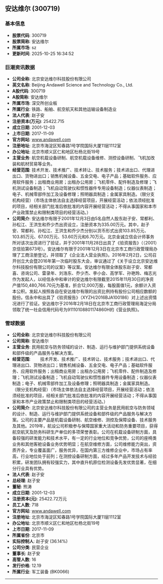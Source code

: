 ## 安达维尔 (300719)

### 基本信息

- **股票代码**: 300719
- **股票简称**: 安达维尔
- **所属市场**: sz
- **更新时间**: 2025-10-25 16:34:52

### 巨潮资讯数据

- **公司全称**: 北京安达维尔科技股份有限公司
- **英文名称**: Beijing Andawell Science and Technology Co., Ltd.
- **A股代码**: 300719
- **A股简称**: 安达维尔
- **所属市场**: 深交所创业板
- **所属行业**: 铁路、船舶、航空航天和其他运输设备制造业
- **法人代表**: 赵子安
- **注册资本(万元)**: 25422.715
- **成立日期**: 2001-12-03
- **上市日期**: 2017-11-09
- **官方网站**: www.andawell.com
- **注册地址**: 北京市海淀区知春路1号学院国际大厦11层1112室
- **办公地址**: 北京市顺义区仁和地区杜杨北街19号
- **主营业务**: 航空机载设备研制、航空机载设备维修、测控设备研制、飞机加改装和航材贸易等业务。
- **经营范围**: 技术开发、技术推广、技术转让、技术服务；技术进出口、代理进出口、货物进出口；销售机械设备、五金交电、电子产品；基础软件服务、应用软件服务；出租商业用房；出租办公用房；飞机零件、配件制造及修理；飞机测试设备制造；飞机自动驾驶仪和惯性器件专用设备制造；仪器仪表制造；电子、机械零部件加工及设备修理；照明器具制造；金属家具制造。（限分支机构经营）（市场主体依法自主选择经营项目，开展经营活动；依法须经批准的项目，经相关部门批准后依批准的内容开展经营活动；不得从事国家和本市产业政策禁止和限制类项目的经营活动。）
- **公司简介**: 安达维尔有限于2001年12月3日由5名自然人股东赵子安、常都利、孙松江、王洪生和乔少杰出资设立，注册资本为335.00万元。其中，赵子安、常都利、孙松江、王洪生和乔少杰分别以货币形式出资103.85万元、103.85万元、67.00万元、53.60万元和6.70万元。北京金诚立信会计师事务所对该次出资进行了验证，并于2001年11月28日出具了《验资报告》（（2001）京信验第673号）。安达维尔有限于2001年12月3日在北京市工商行政管理局办理了工商注册登记，并领取了《企业法人营业执照》。2016年2月2日，公司召开创立大会暨2016年第一次临时股东大会，审议通过了《关于设立北京安达维尔科技股份有限公司的议案》等议案。安达维尔有限全体股东赵子安、常都喜、咨询公司、雷录年、刘浩东、乔少杰、李小会、高学军、孙艳玲、梅志光作为发起人，以经信永中和审计的安达维尔有限截至2015年11月30日的净资产值150,480,766.70元为基准，折合12,000万股，每股面值1元，余额计入资本公积。发起人按照各自在安达维尔有限的出资比例持有股份公司相应数额的股份。信永中和出具了《验资报告》（XYZH/2016BJA100186）对上述出资情况进行了验证。安达维尔于2016年2月18日在北京市工商行政管理局海淀分局领取了统一社会信用代码号为91110108801174860H的《营业执照》。

### 雪球数据

- **公司全称**: 北京安达维尔科技股份有限公司
- **公司简称**: 安达维尔
- **主营业务**: 民用航空与防务领域的设计、制造、运行与维护部门提供系统设备和部件级的产品服务与解决方案。
- **经营范围**: 　　技术开发、技术推广、技术转让、技术服务；技术进出口、代理进出口、货物进出口；销售机械设备、五金交电、电子产品；基础软件服务、应用软件服务；出租商业用房；出租办公用房；飞机零件、配件制造及修理；飞机测试设备制造；飞机自动驾驶仪和惯性器件专用设备制造；仪器仪表制造；电子、机械零部件加工及设备修理；照明器具制造；金属家具制造。（限分支机构经营）（市场主体依法自主选择经营项目，开展经营活动；依法须经批准的项目，经相关部门批准后依批准的内容开展经营活动；不得从事国家和本市产业政策禁止和限制类项目的经营活动。）
- **公司简介**: 北京安达维尔科技股份有限公司的主营业务是民用航空与防务领域的设计、制造、运行与维护部门提供系统设备和部件级的产品服务与解决方案。公司的主要产品是机载设备研制、航空维修、测控及保障设备、技术服务及其他。2019年，航设公司积极参与保障国家重大活动和防务重要项目，获得航空航天及防务科研生产单位的多项荣誉表彰。公司在机载设备研制方面，具备较强的研发能力和技术水平，有一定的行业地位和竞争优势，公司的座椅类业务和其他客舱设备业务优势明显；在航空维修方面，公司维修能力突出，资质齐全，专业覆盖面广，服务优异，在国内第三方维修企业中，市场占有率高，行业地位处于前列；在测控设备研制方面，经过多年产品开发技术与经验积累，研发团队拥有较强实力，其中直升机原位检测设备先发优势显著，在细分行业具有优势。
- **法人代表**: 赵子安
- **总经理**: 赵子安
- **董秘**: 熊涛
- **成立日期**: 2001-12-03
- **注册资本(元)**: 25422.72万元
- **员工人数**: 718
- **官方网站**: www.andawell.com
- **注册地址**: 北京市海淀区知春路1号学院国际大厦11层1112室
- **办公地址**: 北京市顺义区仁和地区杜杨北街19号
- **上市日期**: 2017-11-09
- **所属省份**: 北京市
- **实际控制人**: 赵子安 (36.14%)
- **公司分类**: 民营企业
- **董事长**: 赵子安
- **高管人数**: 16
- **发行价格**: 12.19
- **所属行业**: 军工装备 (BK0066)

---